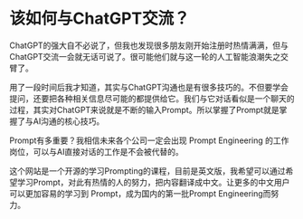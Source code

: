 # 该如何与ChatGPT交流？

ChatGPT的强大自不必说了，但我也发现很多朋友刚开始注册时热情满满，但与ChatGPT交流一会就无话可说了。很可能他们就与这一轮的人工智能浪潮失之交臂了。

用了一段时间后我才知道，其实与ChatGPT沟通也是有很多技巧的。不但要学会提问，还要把各种相关信息尽可能的都提供给它。我们与它对话看似是一个聊天的过程，其实对ChatGPT来说就是不断的输入Prompt。所以掌握了Prompt就是掌握了与AI沟通的核心技巧。

Prompt有多重要？我相信未来各个公司一定会出现 Prompt Engineering 的工作岗位，可以与AI直接对话的工作是不会被代替的。

这个网站是一个开源的学习Prompting的课程，目前是英文版，我希望可以通过希望学习Prompt，对此有热情的人的努力，把内容翻译成中文。让更多的中文用户可以更加容易的学习到 Prompt，成为国内的第一批Prompt Engineering而努力。


